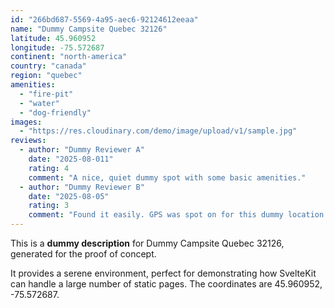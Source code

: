 ```yaml
---
id: "266bd687-5569-4a95-aec6-92124612eeaa"
name: "Dummy Campsite Quebec 32126"
latitude: 45.960952
longitude: -75.572687
continent: "north-america"
country: "canada"
region: "quebec"
amenities:
  - "fire-pit"
  - "water"
  - "dog-friendly"
images:
  - "https://res.cloudinary.com/demo/image/upload/v1/sample.jpg"
reviews:
  - author: "Dummy Reviewer A"
    date: "2025-08-011"
    rating: 4
    comment: "A nice, quiet dummy spot with some basic amenities."
  - author: "Dummy Reviewer B"
    date: "2025-08-05"
    rating: 3
    comment: "Found it easily. GPS was spot on for this dummy location."
---
```


This is a **dummy description** for Dummy Campsite Quebec 32126, generated for the proof of concept.

It provides a serene environment, perfect for demonstrating how SvelteKit can handle a large number of static pages. The coordinates are 45.960952, -75.572687.
